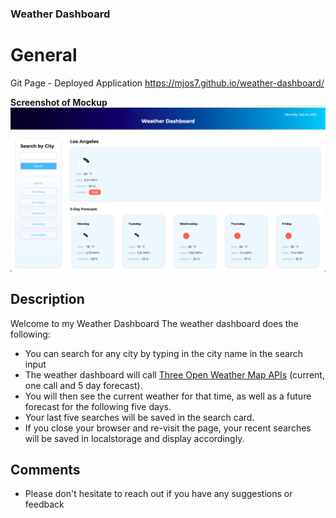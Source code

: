 ### Weather Dashboard

# General

Git Page - Deployed Application
https://mjos7.github.io/weather-dashboard/

**Screenshot of Mockup**
![Screenshot of Mockup](assets/img/weather-dashboard-mockup.png)

## Description

Welcome to my Weather Dashboard
The weather dashboard does the following:

- You can search for any city by typing in the city name in the search input
- The weather dashboard will call [Three Open Weather Map APIs](https://openweathermap.org/api) (current, one call and 5 day forecast).
- You will then see the current weather for that time, as well as a future forecast for the following five days.
- Your last five searches will be saved in the search card.
- If you close your browser and re-visit the page, your recent searches will be saved in localstorage and display accordingly.

## Comments

- Please don't hesitate to reach out if you have any suggestions or feedback
